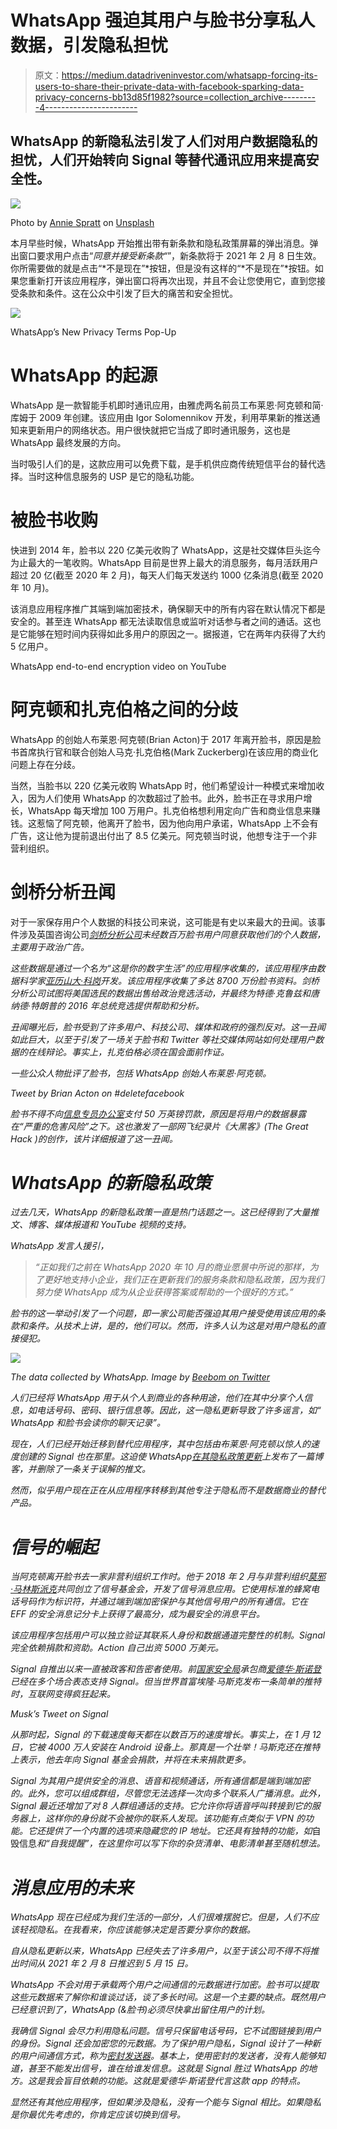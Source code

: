 # WhatsApp 强迫其用户与脸书分享私人数据，引发隐私担忧

> 原文：<https://medium.datadriveninvestor.com/whatsapp-forcing-its-users-to-share-their-private-data-with-facebook-sparking-data-privacy-concerns-bb13d85f1982?source=collection_archive---------4----------------------->

## WhatsApp 的新隐私法引发了人们对用户数据隐私的担忧，人们开始转向 Signal 等替代通讯应用来提高安全性。

![](img/ed633925b2f3ed5a0e97a405332cba97.png)

Photo by [Annie Spratt](https://unsplash.com/@anniespratt?utm_source=unsplash&utm_medium=referral&utm_content=creditCopyText) on [Unsplash](https://unsplash.com/s/photos/whatsapp-and-facebook?utm_source=unsplash&utm_medium=referral&utm_content=creditCopyText)

本月早些时候，WhatsApp 开始推出带有新条款和隐私政策屏幕的弹出消息。弹出窗口要求用户点击“*同意并接受新条款“*”，新条款将于 2021 年 2 月 8 日生效。你所需要做的就是点击“*不是现在”*按钮，但是没有这样的“*不是现在”*按钮。如果您重新打开该应用程序，弹出窗口将再次出现，并且不会让您使用它，直到您接受条款和条件。这在公众中引发了巨大的痛苦和安全担忧。

![](img/66fe89f8cb087faebca1f7070d4a9181.png)

WhatsApp’s New Privacy Terms Pop-Up

# WhatsApp 的起源

WhatsApp 是一款智能手机即时通讯应用，由雅虎两名前员工布莱恩·阿克顿和简·库姆于 2009 年创建。该应用由 Igor Solomennikov 开发，利用苹果新的推送通知来更新用户的网络状态。用户很快就把它当成了即时通讯服务，这也是 WhatsApp 最终发展的方向。

当时吸引人们的是，这款应用可以免费下载，是手机供应商传统短信平台的替代选择。当时这种信息服务的 USP 是它的隐私功能。

# 被脸书收购

快进到 2014 年，脸书以 220 亿美元收购了 WhatsApp，这是社交媒体巨头迄今为止最大的一笔收购。WhatsApp 目前是世界上最大的消息服务，每月活跃用户超过 20 亿(截至 2020 年 2 月)，每天人们每天发送约 1000 亿条消息(截至 2020 年 10 月)。

该消息应用程序推广其端到端加密技术，确保聊天中的所有内容在默认情况下都是安全的。甚至连 WhatsApp 都无法读取信息或监听对话参与者之间的通话。这也是它能够在短时间内获得如此多用户的原因之一。据报道，它在两年内获得了大约 5 亿用户。

WhatsApp end-to-end encryption video on YouTube

# 阿克顿和扎克伯格之间的分歧

WhatsApp 的创始人布莱恩·阿克顿(Brian Acton)于 2017 年离开脸书，原因是脸书首席执行官和联合创始人马克·扎克伯格(Mark Zuckerberg)在该应用的商业化问题上存在分歧。

当然，当脸书以 220 亿美元收购 WhatsApp 时，他们希望设计一种模式来增加收入，因为人们使用 WhatsApp 的次数超过了脸书。此外，脸书正在寻求用户增长，WhatsApp 每天增加 100 万用户。扎克伯格想利用定向广告和商业信息来赚钱。这惹恼了阿克顿，他离开了脸书，因为他向用户承诺，WhatsApp 上不会有广告，这让他为提前退出付出了 8.5 亿美元。阿克顿当时说，他想专注于一个非营利组织。

# 剑桥分析丑闻

对于一家保存用户个人数据的科技公司来说，这可能是有史以来最大的丑闻。该事件涉及英国咨询公司[*剑桥分析公司*](https://en.wikipedia.org/wiki/Cambridge_Analytica)*未经数百万脸书用户同意获取他们的个人数据，主要用于政治广告。*

*这些数据是通过一个名为“*这是你的数字生活*”的应用程序收集的，该应用程序由数据科学家[亚历山大·科岗](https://en.wikipedia.org/wiki/Aleksandr_Kogan)开发。该应用程序收集了多达 8700 万份脸书资料。剑桥分析公司试图将美国选民的数据出售给政治竞选活动，并最终为特德·克鲁兹和唐纳德·特朗普的 2016 年总统竞选提供帮助和分析。*

*丑闻曝光后，脸书受到了许多用户、科技公司、媒体和政府的强烈反对。这一丑闻如此巨大，以至于引发了一场关于脸书和 Twitter 等社交媒体网站如何处理用户数据的在线辩论。事实上，扎克伯格必须在国会面前作证。*

*一些公众人物批评了脸书，包括 WhatsApp 创始人布莱恩·阿克顿。*

*Tweet by Brian Acton on #deletefacebook*

*脸书不得不向[信息专员办公室](https://en.wikipedia.org/wiki/Information_Commissioner%27s_Office)支付 50 万英镑罚款，原因是将用户的数据暴露在“严重的危害风险”之下。这也激发了一部网飞纪录片《大黑客》(The Great Hack )的创作，该片详细报道了这一丑闻。*

# *WhatsApp 的新隐私政策*

*过去几天，WhatsApp 的新隐私政策一直是热门话题之一。这已经得到了大量推文、博客、媒体报道和 YouTube 视频的支持。*

*WhatsApp 发言人援引，*

> *“正如我们之前在 WhatsApp 2020 年 10 月的商业愿景中所说的那样，为了更好地支持小企业，我们正在更新我们的服务条款和隐私政策，因为我们努力使 WhatsApp 成为从企业获得答案或帮助的一个很好的方式。”*

*脸书的这一举动引发了一个问题，即一家公司能否强迫其用户接受使用该应用的条款和条件。从技术上讲，是的，他们可以。然而，许多人认为这是对用户隐私的直接侵犯。*

*![](img/bd994c9ee567b19db22f3cc6ca21594b.png)*

*The data collected by WhatsApp. Image by [Beebom on Twitter](https://twitter.com/beebomco/status/1347458179878121472)*

*人们已经将 WhatsApp 用于从个人到商业的各种用途，他们在其中分享个人信息，如电话号码、密码、银行信息等。因此，这一隐私更新导致了许多谣言，如“ *WhatsApp 和脸书会读你的聊天记录*”。*

*现在，人们已经开始迁移到替代应用程序，其中包括由布莱恩·阿克顿以惊人的速度创建的 Signal 也在那里。这迫使 WhatsApp[在其隐私政策更新](https://faq.whatsapp.com/general/security-and-privacy/answering-your-questions-about-whatsapps-privacy-policy)上发布了一篇博客，并删除了一条关于误解的推文。*

*然而，似乎用户现在正在从应用程序转移到其他专注于隐私而不是数据商业的替代产品。*

# *信号的崛起*

*当阿克顿离开脸书去一家非营利组织工作时。他于 2018 年 2 月与非营利组织[莫邪·马林斯派克](https://twitter.com/moxie)共同创立了信号基金会，开发了信号消息应用。它使用标准的蜂窝电话号码作为标识符，并通过端到端加密保护与其他信号用户的所有通信。它在 EFF 的安全消息记分卡上获得了最高分，成为最安全的消息平台。*

*该应用程序包括用户可以独立验证其联系人身份和数据通道完整性的机制。Signal 完全依赖捐款和资助。Action 自己出资 5000 万美元。*

*Signal 自推出以来一直被政客和告密者使用。前[国家安全局](https://en.wikipedia.org/wiki/NSA)承包商[爱德华·斯诺登](https://en.wikipedia.org/wiki/Edward_Snowden)已经在多个场合表态支持 Signal。但当世界首富埃隆·马斯克发布一条简单的推特时，互联网变得疯狂起来。*

*Musk’s Tweet on Signal*

*从那时起，Signal 的下载速度每天都在以数百万的速度增长。事实上，在 1 月 12 日，它被 4000 万人安装在 Android 设备上。*那真是一个壮举！马斯克还在推特上表示，他去年向 Signal 基金会捐款，并将在未来捐款更多。**

*Signal 为其用户提供安全的消息、语音和视频通话，所有通信都是端到端加密的。此外，您可以组成群组，尽管您无法选择一次向多个联系人广播消息。此外，Signal 最近还增加了对 8 人群组通话的支持。它允许你将语音呼叫转接到它的服务器上，这样你的身份就不会被你的联系人发现。该功能有点类似于 VPN 的功能。它还提供了一个内置的选项来隐藏您的 IP 地址。它还具有独特的功能，如*自毁信息*和“*自我提醒*”，在这里你可以写下你的杂货清单、电影清单甚至随机想法。*

# *消息应用的未来*

*WhatsApp 现在已经成为我们生活的一部分，人们很难摆脱它。但是，人们不应该轻视隐私。在我看来，你应该能够决定是否要分享你的数据。*

*自从隐私更新以来，WhatsApp 已经失去了许多用户，以至于该公司不得不将推出时间从 2021 年 2 月 8 日推迟到 5 月 15 日。*

*WhatsApp 不会对用于承载两个用户之间通信的元数据进行加密。脸书可以提取这些元数据来了解你和谁谈过话，谈了多长时间。这是一个主要的缺点。既然用户已经意识到了，WhatsApp (&脸书)必须尽快拿出留住用户的计划。*

*我确信 Signal 会尽力利用隐私问题。信号只保留电话号码，它不试图链接到用户的身份。Signal 还会加密您的元数据。为了保护用户隐私，Signal 设计了一种新的用户间通信方式，称为[密封发送器](https://signal.org/blog/sealed-sender/)。基本上，使用密封的发送者，没有人能够知道，甚至不能发出信号，谁在给谁发信息。这就是 Signal 胜过 WhatsApp 的地方。这是我会盲目依赖的功能。这就是爱德华·斯诺登代言这款 app 的特点。*

*显然还有其他应用程序，但如果涉及隐私，没有一个能与 Signal 相比。如果隐私是你最优先考虑的，你肯定应该切换到信号。*